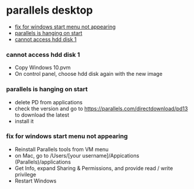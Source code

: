 # parallels desktop

* [fix for windows start menu not appearing](#fix-for-windows-start-menu-not-appearing)
* [parallels is hanging on start](#parallels-is-hanging-on-start)
* [cannot access hdd disk 1](#annot-access-hdd-disk-1)

### cannot access hdd disk 1

* Copy Windows 10.pvm
* On control panel, choose hdd disk again with the new image

### parallels is hanging on start

* delete PD from applications
* check the version and go to https://parallels.com/directdownload/pd13 to download the latest
* install it



### fix for windows start menu not appearing

* Reinstall Parallels tools from VM menu
* on Mac, go to /Users/[your username]/Appications (Parallels)/applications
* Get Info, expand Sharing & Permissions, and provide read / write privilege
* Restart Windows
